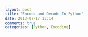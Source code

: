 ```yaml
---
layout: post
title: "Encode and Decode In Python"
date: 2013-07-17 13:14
comments: true
categories: [Python, Encoding]
---
```

